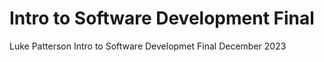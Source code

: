 # Intro to Software Development Final
 Luke Patterson Intro to Software Developmet Final December 2023
